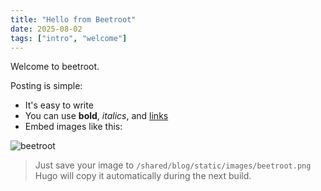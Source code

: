 ```yaml
---
title: "Hello from Beetroot"
date: 2025-08-02
tags: ["intro", "welcome"]
---
```


Welcome to beetroot.

Posting is simple:

- It's easy to write
- You can use **bold**, *italics*, and [links](https://https://www.snand.org)
- Embed images like this:

![beetroot](/images/beetroot.png)

> Just save your image to `/shared/blog/static/images/beetroot.png`  
> Hugo will copy it automatically during the next build.
